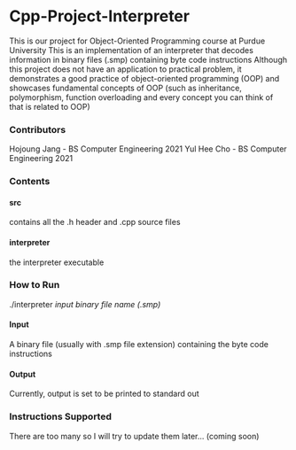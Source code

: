 # Cpp-Project-Interpreter
This is our project for Object-Oriented Programming course at Purdue University
This is an implementation of an interpreter that decodes information in binary files (.smp) containing byte code instructions
Although this project does not have an application to practical problem, it demonstrates a good practice of object-oriented programming (OOP) and showcases fundamental concepts of OOP (such as inheritance, polymorphism, function overloading and every concept you can think of that is related to OOP)

### Contributors
Hojoung Jang - BS Computer Engineering 2021
Yul Hee Cho - BS Computer Engineering 2021

### Contents
#### src 
contains all the .h header and .cpp source files
#### interpreter
the interpreter executable

### How to Run
./interpreter *input binary file name (.smp)*
#### Input
A binary file (usually with .smp file extension) containing the byte code instructions

#### Output
Currently, output is set to be printed to standard out

### Instructions Supported
There are too many so I will try to update them later... (coming soon)
